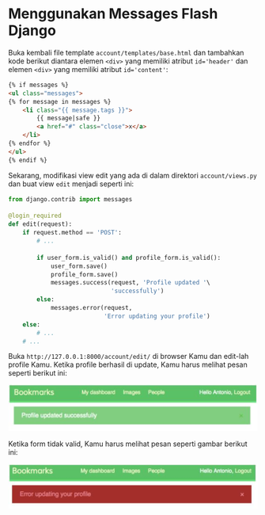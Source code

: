 # Menggunakan Messages Flash Django

Buka kembali file template `account/templates/base.html` dan tambahkan kode berikut diantara elemen `<div>` yang memiliki atribut `id='header'` dan elemen `<div>` yang memiliki atribut `id='content'`:

```html
{% if messages %}
<ul class="messages">
{% for message in messages %}
    <li class="{{ message.tags }}">
        {{ message|safe }}
        <a href="#" class="close">x</a>
    </li>
{% endfor %}
</ul>
{% endif %}
```

Sekarang, modifikasi view edit yang ada di dalam direktori `account/views.py` dan buat view `edit` menjadi seperti ini:

```python
from django.contrib import messages

@login_required
def edit(request):
    if request.method == 'POST':
        # ... 

        if user_form.is_valid() and profile_form.is_valid():
            user_form.save()
            profile_form.save()
            messages.success(request, 'Profile updated '\
                             'successfully')
        else:
            messages.error(request, 
                           'Error updating your profile')
    else:
        # ...
    # ...
```

Buka `http://127.0.0.1:8000/account/edit/` di browser Kamu dan edit-lah profile Kamu. Ketika profile berhasil di update, Kamu harus melihat pesan seperti berikut ini:

![](../images/18.JPG)

Ketika form tidak valid, Kamu harus melihat pesan seperti gambar berikut ini:

![](../images/19.JPG)

